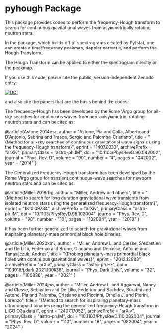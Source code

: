 # pyhough Package

This package provides codes to perform the frequency-Hough transform to search for continuous gravitational waves from asymmetrically rotating neutron stars.

In the package, which builds off of spectrograms created by Pyfstat, one can create a time/frequency peakmap, doppler correct it, and perform the Hough Transform.

The Hough Transform can be applied to either the spectrogram directly or the peakmap.

If you use this code, please cite the public, version-independent Zenodo entry: 

[![DOI](https://zenodo.org/badge/753611572.svg)](https://doi.org/10.5281/zenodo.15512454)

and also cite the papers that are the basis behind the codes:

The frequency-Hough has been developed by the Rome Virgo group for all-sky searches for continuous waves from non-axisymmetric, rotating neutron stars and can be cited as:

@article{Astone:2014esa,
    author = "Astone, Pia and Colla, Alberto and D'Antonio, Sabrina and Frasca, Sergio and Palomba, Cristiano",
    title = "{Method for all-sky searches of continuous gravitational wave signals using the frequency-Hough transform}",
    eprint = "1407.8333",
    archivePrefix = "arXiv",
    primaryClass = "astro-ph.IM",
    doi = "10.1103/PhysRevD.90.042002",
    journal = "Phys. Rev. D",
    volume = "90",
    number = "4",
    pages = "042002",
    year = "2014"
}

The Generalized Frequency-Hough transform has been developed by the Rome Virgo group for transient continuous-wave searches for newborn neutron stars and can be cited as:

@article{Miller:2018rbg,
    author = "Miller, Andrew and others",
    title = "{Method to search for long duration gravitational wave transients from isolated neutron stars using the generalized frequency-Hough transform}",
    eprint = "1810.09784",
    archivePrefix = "arXiv",
    primaryClass = "astro-ph.IM",
    doi = "10.1103/PhysRevD.98.102004",
    journal = "Phys. Rev. D",
    volume = "98",
    number = "10",
    pages = "102004",
    year = "2018"
}

It has been further generalized to search for gravitational waves from inspiraling planetary-mass primordial black hole binaries:

@article{Miller:2020kmv,
    author = "Miller, Andrew L. and Clesse, S\'ebastien and De Lillo, Federico and Bruno, Giacomo and Depasse, Antoine and Tanasijczuk, Andres",
    title = "{Probing planetary-mass primordial black holes with continuous gravitational waves}",
    eprint = "2012.12983",
    archivePrefix = "arXiv",
    primaryClass = "astro-ph.HE",
    doi = "10.1016/j.dark.2021.100836",
    journal = "Phys. Dark Univ.",
    volume = "32",
    pages = "100836",
    year = "2021"
}

@article{Miller:2024jpo,
    author = "Miller, Andrew L. and Aggarwal, Nancy and Clesse, Sebastien and De Lillo, Federico and Sachdev, Surabhi and Astone, Pia and Palomba, Cristiano and Piccinni, Ornella J. and Pierini, Lorenzo",
    title = "{Method to search for inspiraling planetary-mass ultracompact binaries using the generalized frequency-Hough transform in LIGO O3a data}",
    eprint = "2407.17052",
    archivePrefix = "arXiv",
    primaryClass = "astro-ph.IM",
    doi = "10.1103/PhysRevD.110.082004",
    journal = "Phys. Rev. D",
    volume = "110",
    number = "8",
    pages = "082004",
    year = "2024"
}


